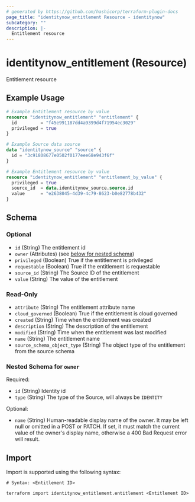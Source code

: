 ```yaml
---
# generated by https://github.com/hashicorp/terraform-plugin-docs
page_title: "identitynow_entitlement Resource - identitynow"
subcategory: ""
description: |-
  Entitlement resource
---
```


# identitynow_entitlement (Resource)

Entitlement resource

## Example Usage

```terraform
# Example Entitlement resource by value
resource "identitynow_entitlement" "entitlement" {
  id         = "f45e991187dd4a9399d4f71954ec3029"
  privileged = true
}

# Example Source data source
data "identitynow_source" "source" {
  id = "3c91808677e0502f0177eee68e943f6f"
}

# Example Entitlement resource by value
resource "identitynow_entitlement" "entitlement_by_value" {
  privileged = true
  source_id  = data.identitynow_source.source.id
  value      = "e2638045-4d39-4c79-8623-b0e82778b432"
}
```

<!-- schema generated by tfplugindocs -->
## Schema

### Optional

- `id` (String) The entitlement id
- `owner` (Attributes) (see [below for nested schema](#nestedatt--owner))
- `privileged` (Boolean) True if the entitlement is privileged
- `requestable` (Boolean) True if the entitlement is requestable
- `source_id` (String) The Source ID of the entitlement
- `value` (String) The value of the entitlement

### Read-Only

- `attribute` (String) The entitlement attribute name
- `cloud_governed` (Boolean) True if the entitlement is cloud governed
- `created` (String) Time when the entitlement was created
- `description` (String) The description of the entitlement
- `modified` (String) Time when the entitlement was last modified
- `name` (String) The entitlement name
- `source_schema_object_type` (String) The object type of the entitlement from the source schema

<a id="nestedatt--owner"></a>
### Nested Schema for `owner`

Required:

- `id` (String) Identity id
- `type` (String) The type of the Source, will always be `IDENTITY`

Optional:

- `name` (String) Human-readable display name of the owner. It may be left null or omitted in a POST or PATCH. If set, it must match the current value of the owner's display name, otherwise a 400 Bad Request error will result.

## Import

Import is supported using the following syntax:

```shell
# Syntax: <Entitlement ID>

terraform import identitynow_entitlement.entitlement <Entitlement ID>
```
